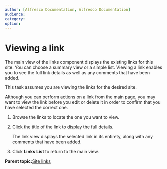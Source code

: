 ```yaml
---
author: [Alfresco Documentation, Alfresco Documentation]
audience: 
category: 
option: 
---
```


# Viewing a link

The main view of the links component displays the existing links for this site. You can choose a summary view or a simple list. Viewing a link enables you to see the full link details as well as any comments that have been added.

This task assumes you are viewing the links for the desired site.

Although you can perform actions on a link from the main page, you may want to view the link before you edit or delete it in order to confirm that you have selected the correct one.

1.  Browse the links to locate the one you want to view.

2.  Click the title of the link to display the full details.

    The link view displays the selected link in its entirety, along with any comments that have been added.

3.  Click **Links List** to return to the main view.


**Parent topic:**[Site links](../concepts/links-intro.md)

